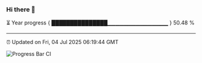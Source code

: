 ### Hi there 👋

⏳ Year progress { ███████████████▁▁▁▁▁▁▁▁▁▁▁▁▁▁▁ } 50.48 %

---

⏰ Updated on Fri, 04 Jul 2025 06:19:44 GMT

![Progress Bar CI](https://github.com/code-lakshay/GitHub-Actions-Demo/workflows/Progress%20Bar%20CI/badge.svg)
